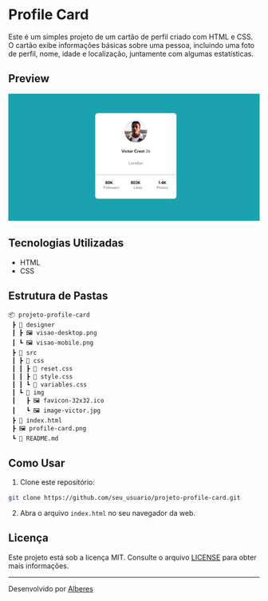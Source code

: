 # Profile Card

Este é um simples projeto de um cartão de perfil criado com HTML e CSS. O cartão exibe informações básicas sobre uma pessoa, incluindo uma foto de perfil, nome, idade e localização, juntamente com algumas estatísticas.

## Preview

![Preview do Projeto](./profile-card.png)

## Tecnologias Utilizadas

- HTML
- CSS

## Estrutura de Pastas

```
📦 projeto-profile-card
 ┣ 📂 designer
 ┃ ┣ 🖼️ visao-desktop.png
 ┃ ┗ 🖼️ visao-mobile.png
 ┣ 📂 src
 ┃ ┣ 📂 css
 ┃ ┃ ┣ 📜 reset.css
 ┃ ┃ ┣ 📜 style.css
 ┃ ┃ ┗ 📜 variables.css
 ┃ ┗ 📂 img
 ┃   ┣ 🖼️ favicon-32x32.ico
 ┃   ┗ 🖼️ image-victor.jpg
 ┣ 📜 index.html
 ┣ 🖼️ profile-card.png
 ┗ 📜 README.md
```

## Como Usar

1. Clone este repositório:

```bash
git clone https://github.com/seu_usuario/projeto-profile-card.git
```

2. Abra o arquivo `index.html` no seu navegador da web.

## Licença

Este projeto está sob a licença MIT. Consulte o arquivo [LICENSE](./LICENSE) para obter mais informações.

---

Desenvolvido por [Alberes](https://github.com/Alberesbass)